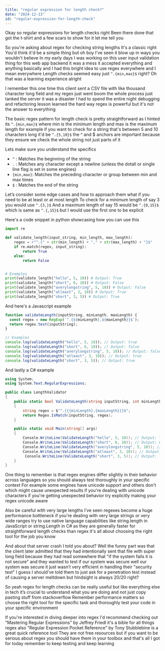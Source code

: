```yaml
---
title: "regular expression for length check?"
date: "2024-12-13"
id: "regular-expression-for-length-check"
---
```


Okay so regular expressions for length checks right Been there done that got the t-shirt and a few scars to show for it let me tell you

So you're asking about regex for checking string lengths It's a classic right You'd think it'd be a simple thing but oh boy I've seen it blow up in ways you wouldn't believe In my early days I was working on this user input validation thing for this web app backend it was a mess it accepted everything and anything basically and I had this bright idea to use regex everywhere and I mean everywhere Length checks seemed easy just `^.{min,max}$` right?  Oh that was a learning experience alright

I remember this one time this client sent a CSV file with like thousand character long field and my regex just went boom the whole process just tanked the server it was a disaster I had to spend the entire night debugging and refactoring  lesson learned the hard way regex is powerful but it's not the answer to everything

The basic regex pattern for length check is pretty straightforward as I hinted its `^.{min,max}$` where min is the minimum length and max is the maximum length for example if you want to check for a string that's between 5 and 10 characters long it'd be `^.{5,10}$` the ^ and $ anchors are important because they ensure we check the whole string not just parts of it

Lets make sure you understand the specifics
- `^` : Matches the beginning of the string
- `.` : Matches any character except a newline (unless the dotall or single line flag is set in some engines)
- `{min,max}`: Matches the preceding character or group between min and max times
- `$` : Matches the end of the string

Let’s consider some edge cases and how to approach them what if you need to be at least or at most length
To check for a minimum length of say 3 you would use `^.{3,}$`
And a maximum length of say 15 would be `^.{0,15}$` which is same as `^.{,15}$` but I would use the first one to be explicit

Here's a code snippet in python showcasing how you can use this
```python
import re

def validate_length(input_string, min_length, max_length):
    regex = r"^.{" + str(min_length) + "," + str(max_length) + "}$"
    if re.match(regex, input_string):
        return True
    else:
        return False


# Examples
print(validate_length("hello", 5, 10)) # Output: True
print(validate_length("short", 6, 10)) # Output: False
print(validate_length("averylongstring", 5, 10)) # Output: False
print(validate_length("atleast", 3, 10)) # Output: True
print(validate_length("short", 3, 5)) # Output: True
```

And here's a Javascript example
```javascript
function validateLength(inputString, minLength, maxLength) {
  const regex = new RegExp(`^.{${minLength},${maxLength}}$`);
  return regex.test(inputString);
}

// Examples
console.log(validateLength("hello", 5, 10)); // Output: true
console.log(validateLength("short", 6, 10)); // Output: false
console.log(validateLength("averylongstring", 5, 10)); // Output: false
console.log(validateLength("atleast", 3, 10)); // Output: true
console.log(validateLength("short", 3, 5)); // Output: true
```

And lastly a C# example
```csharp
using System;
using System.Text.RegularExpressions;

public class LengthValidator
{
    public static bool ValidateLength(string inputString, int minLength, int maxLength)
    {
        string regex = $"^.{{{minLength},{maxLength}}}$";
        return Regex.IsMatch(inputString, regex);
    }

    public static void Main(string[] args)
    {
        Console.WriteLine(ValidateLength("hello", 5, 10)); // Output: True
        Console.WriteLine(ValidateLength("short", 6, 10)); // Output: False
        Console.WriteLine(ValidateLength("averylongstring", 5, 10)); // Output: False
        Console.WriteLine(ValidateLength("atleast", 3, 10)); // Output: True
         Console.WriteLine(ValidateLength("short", 3, 5)); // Output: True
    }
}

```

One thing to remember is that regex engines differ slightly in their behavior across languages so you should always test thoroughly in your specific context For example some engines have unicode support and others don't which might cause unexpected results if you're dealing with unicode characters if you're getting unexpected behavior try explicitly making your regex unicode aware

Also be careful with very large lengths I’ve seen regexes become a huge performance bottleneck if you're dealing with very large strings or very wide ranges try to use native language capabilities like string.length in JavaScript or string.Length in C# as they are generally faster for straightforward length checks than regex it's all about choosing the right tool for the job you know

And about that server crash I told you about? Well the funny part was that the client later admitted that they had intentionally sent that file with super long field because they had read somewhere that "if the system fails it is not secure" and they wanted to test if our system was secure well our system was secure it just wasn’t very efficient in handling their "security test" I guess I should've told them to just ask for a penetration test instead of causing a server meltdown but hindsight is always 20/20 right?

So yeah regex for length checks can be really useful but like everything else in tech it’s crucial to understand what you are doing and not just copy pasting stuff from stackoverflow Remember performance matters so choose the right tool for the specific task and thoroughly test your code in your specific environment

If you're interested in diving deeper into regex I'd recommend checking out "Mastering Regular Expressions" by Jeffrey Friedl it's a bible for all things regex also "Regular Expression Pocket Reference" by Tony Stubblebine is a great quick reference tool They are not free resources but if you want to be serious about regex you should have them in your toolbox and that's all I got for today remember to keep testing and keep learning
